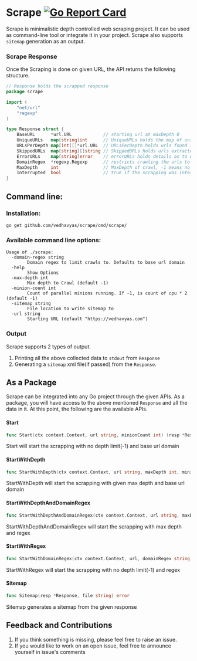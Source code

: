 # Scrape [![Go Report Card](https://goreportcard.com/badge/github.com/vedhavyas/scrape)](https://goreportcard.com/report/github.com/vedhavyas/scrape)
Scrape is minimalistic depth controlled web scraping project. It can be used as command-line tool or integrate it in your project.
Scrape also supports `sitemap` generation as an output.

### Scrape Response
Once the Scraping is done on given URL, the API returns the following structure.
```go
// Response holds the scrapped response
package scrape

import (
	"net/url"
	"regexp"
)

type Response struct {
	BaseURL      *url.URL            // starting url at maxDepth 0
	UniqueURLs   map[string]int      // UniqueURLs holds the map of unique urls we crawled and times each url is repeated
	URLsPerDepth map[int][]*url.URL  // URLsPerDepth holds urls found in each depth
	SkippedURLs  map[string][]string // SkippedURLs holds urls extracted from source urls but failed domainRegex (if given) and are invalid.
	ErrorURLs    map[string]error    // errorURLs holds details as to why reason the url was not crawled
	DomainRegex  *regexp.Regexp      // restricts crawling the urls to given domain
	MaxDepth     int                 // MaxDepth of crawl, -1 means no limit for maxDepth
	Interrupted  bool                // true if the scrapping was interrupted
}

```

## Command line: 
### Installation:
`go get github.com/vedhavyas/scrape/cmd/scrape/`

### Available command line options:
```
Usage of ./scrape:
  -domain-regex string
        Domain regex to limit crawls to. Defaults to base url domain
  -help
        Show Options
  -max-depth int
        Max depth to Crawl (default -1)
  -minion-count int
        Count of parallel minions running. If -1, is count of cpu * 2 (default -1)
  -sitemap string
        File location to write sitemap to
  -url string
        Starting URL (default "https://vedhavyas.com")
```

### Output
Scrape supports 2 types of output.
1. Printing all the above collected data to `stdout` from `Response`
2. Generating a `sitemap` xml file(if passed) from the `Response`.


## As a Package
Scrape can be integrated into any Go project through the given APIs.
As a package, you will have access to the above mentioned `Response` and all the data in it.
At this point, the following are the available APIs.

#### Start
```go
func Start(ctx context.Context, url string, minionCount int) (resp *Response, err error)
```
Start will start the scrapping with no depth limit(-1) and base url domain

#### StartWithDepth
```go
func StartWithDepth(ctx context.Context, url string, maxDepth int, minionCount int) (resp *Response, err error)
```
StartWithDepth will start the scrapping with given max depth and base url domain

#### StartWithDepthAndDomainRegex
```go
func StartWithDepthAndDomainRegex(ctx context.Context, url string, maxDepth int, domainRegex string, minionCount int) (resp *Response, err error) 
```
StartWithDepthAndDomainRegex will start the scrapping with max depth and regex

#### StartWithRegex
```go
func StartWithDomainRegex(ctx context.Context, url, domainRegex string, minionCount int) (resp *Response, err error)
```
StartWithRegex will start the scrapping with no depth limit(-1) and regex

#### Sitemap

```go
func Sitemap(resp *Response, file string) error 
```
Sitemap generates a sitemap from the given response

## Feedback and Contributions
1. If you think something is missing, please feel free to raise an issue.
2. If you would like to work on an open issue, feel free to announce yourself in issue's comments




